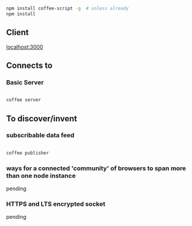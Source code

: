 ```bash 

npm install coffee-script -g  # unless already
npm install

```


Client
------

[localhost:3000](http://localhost:3000/)


Connects to
-----------

### Basic Server

```bash 

coffee server

```


To discover/invent
------------------


### subscribable data feed


```bash 

coffee publisher

```



### ways for a connected 'community' of browsers to span more than one node instance

pending

### HTTPS and LTS encrypted socket

pending


